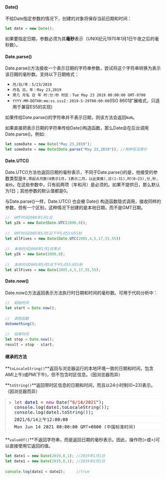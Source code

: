 #### Date()

不给Date指定参数的情况下，创建的对象将保存当前日期和时间：

```javascript
let date = new Date();
```

如果要指定日期，参数必须为其**毫秒**表示（UNIX纪元1970年1月1日午夜之后的毫秒数）。

#### Date.parse()

Date.parse()方法接收一个表示日期的字符串参数，尝试将这个字符串转换为表示该日期的毫秒数。支持以下日期格式：

- `月/日/年` : `5/23/2019`
- `月名 日，年` : `May 23,2019`
- `周几 月名 日 年 时:分:秒 时区` : `Tue May 23 2019 00:00:00 GMT-0700`
- `YYYY-MM-DDTHH:mm:ss.sssZ` : `2019-5-29T00:00:00`(ISO 8601扩展格式，只适用于兼容ES5的实现)

如果传给Date.parse()的字符串并不表示日期，则该方法会返回`NaN`。

如果直接把表示日期的字符串传给Date()构造函数，那么Date会在后台调用Date.parse()。例如:

```javascript
let someDate = new Date("May 23,2019");
let someDate = new Date(Date.parse("May 23,2019")); //两种写法等价
```



#### Date.UTC()

Date.UTC()方法也返回日期的毫秒表示，不同于Date.parse()的是，他接受的参数类型是`年,零起点月数(0表示1月，1表示二月，以此类推),日(1~31),时(0~23),分,秒,毫秒`。在这些参数中，只有前两项（年和月）是必须的。如果不提供日，那么默认为1日；其他参数的默认值都是0。

与Date.parse()一样，Date.UTC() 也会被 Date() 构造函数隐式调用，接收同样的参数，但有一个区别，这种情况下创建的是本地日期，而不是GMT日期。

```javascript
//	GMT时间2000年1月1日
let y2k = new Date(Date.UTC(2000,0));

//	GMT时间2005年5月5日下午5点55分55秒
let allFives = new Date(Date.UTC(2005,4,5,17,55,55))

//	本地时间2000年1月1日零点
let y2k = new Date(2000,0);

//	本地时间2005年5月5日下午5点55分55秒
let allFives = new Date(2005,4,5,17,55,55);
```

#### Date.now()

Date.now()方法返回表示方法执行时日期和时间的毫秒数。可用于代码分析中：

```javascript
//	起始时间
let start = Date.now();

//	调用函数
doSomething();

//	结束时间
let stop = Date.now();
result = stop - start;
```

#### 继承的方法

**`toLocaleString()`**返回与浏览器运行的本地环境一致的日期和时间，包含AM(上午)或PM(下午)，但不包含时区信息。（因浏览器而异）

**`toString()`**返回带时区信息的日期和时间，而且以24小时制(0~23)表示。（因浏览器而异）

![toLocaleString&toString](https://github.com/qulingyuan/ly_q/blob/3fe158726e8ce7eebe36d3218d86117fd4049ab7/doc/javascript/media/date_method.png)

**`valueOf()`**不返回字符串，而是返回日期的毫秒表示。因此，操作符(>或<)可以直接使用它返回的值。

```javascript
let date1 = new Date(2019,0,1);	//2019年1月1日
let date1 = new Date(2019,0,1);	//2019年2月1日

console.log(date1 < date2);		//true
```

